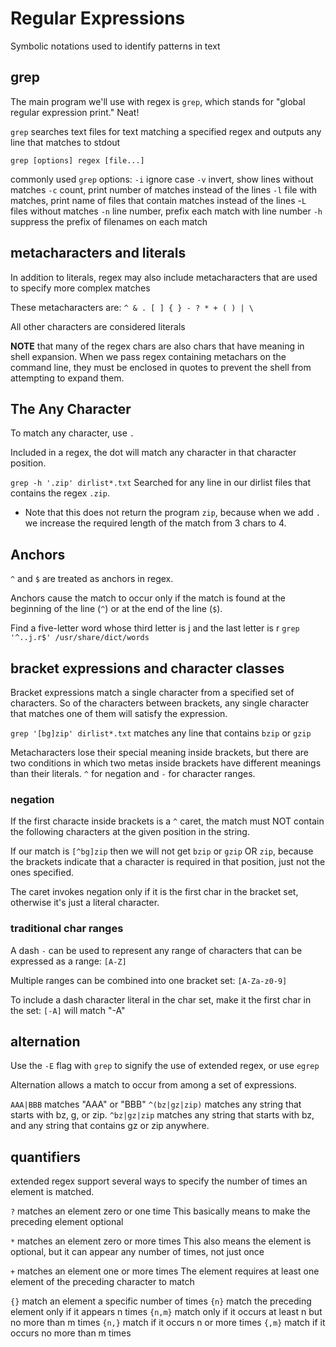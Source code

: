 # Regular Expressions

Symbolic notations used to identify patterns in text

## grep

The main program we'll use with regex is `grep`, which stands for "global regular expression print." Neat!

`grep` searches text files for text matching a specified regex and outputs any line that matches to stdout

`grep [options] regex [file...]`

commonly used `grep` options:
`-i` ignore case
`-v` invert, show lines without matches
`-c` count, print number of matches instead of the lines
`-l` file with matches, print name of files that contain matches instead of the lines
-`L` files without matches
`-n` line number, prefix each match with line number
`-h` suppress the prefix of filenames on each match


## metacharacters and literals

In addition to literals, regex may also include metacharacters that are used to specify more complex matches

These metacharacters are:
`^ & . [ ] { } - ? * + ( ) | \`

All other characters are considered literals

**NOTE** that many of the regex chars are also chars that have meaning in shell expansion. When we pass regex containing metachars on the command line, they must be enclosed in quotes to prevent the shell from attempting to expand them.


## The Any Character

To match any character, use `.`

Included in a regex, the dot will match any character in that character position.

`grep -h '.zip' dirlist*.txt`
Searched for any line in our dirlist files that contains the regex `.zip`.
- Note that this does not return the program `zip`, because when we add `.` we increase the required length of the match from 3 chars to 4.

## Anchors

`^` and `$` are treated as anchors in regex.

Anchors cause the match to occur only if the match is found at the beginning of the line (`^`) or at the end of the line (`$`).

Find a five-letter word whose third letter is j and the last letter is r
`grep '^..j.r$' /usr/share/dict/words`

## bracket expressions and character classes

Bracket expressions match a single character from a specified set of characters. So of the characters between brackets, any single character that matches one of them will satisfy the expression.

`grep '[bg]zip' dirlist*.txt`
matches any line that contains `bzip` or `gzip`

Metacharacters lose their special meaning inside brackets, but there are two conditions in which two metas inside brackets have different meanings than their literals. `^` for negation and `-` for character ranges.

### negation

If the first characte inside brackets is a `^` caret, the match must NOT contain the following characters at the given position in the string.

If our match is `[^bg]zip` then we will not get `bzip` or `gzip` OR `zip`, because the brackets indicate that a character is required in that position, just not the ones specified.

The caret invokes negation only if it is the first char in the bracket set, otherwise it's just a literal character.

### traditional char ranges

A dash `-` can be used to represent any range of characters that can be expressed as a range: `[A-Z]`

Multiple ranges can be combined into one bracket set:
`[A-Za-z0-9]`

To include a dash character literal in the char set, make it the first char in the set: `[-A]` will match "-A"

## alternation
Use the `-E` flag with `grep` to signify the use of extended regex, or use `egrep`

Alternation allows a match to occur from among a set of expressions.

`AAA|BBB` matches "AAA" or "BBB"
`^(bz|gz|zip)` matches any string that starts with bz, g, or zip.
`^bz|gz|zip` matches any string that starts with bz, and any string that contains gz or zip anywhere.

## quantifiers

extended regex support several ways to specify the number of times an element is matched.

`?` matches an element zero or one time
This basically means to make the preceding element optional

`*` matches an element zero or more times
This also means the element is optional, but it can appear any number of times, not just once

`+` matches an element one or more times
The element requires at least one element of the preceding character to match

`{}` match an element a specific number of times
`{n}` match the preceding element only if it appears n times
`{n,m}` match only if it occurs at least n but no more than m times
`{n,}` match if it occurs n or more times
`{,m}` match if it occurs no more than m times


